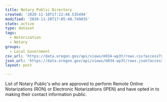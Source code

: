 ```yaml
---
title: Notary Public Directory
created: '2020-11-10T17:22:48.535494'
modified: '2020-11-20T17:05:48.749035'
state: active
type: dataset
tags:
  - Notarization
  - Notary
groups:
  - Local Government
csv_url: 'https://data.oregon.gov/api/views/m934-wp3t/rows.csv?accessType=DOWNLOAD'
json_url: 'https://data.oregon.gov/api/views/m934-wp3t/rows.json?accessType=DOWNLOAD'
layout: post

---
```

List of Notary Public's who are approved to perform Remote Online Notarizations (RON) or Electronic Notarizations (IPEN) and have opted in to  making their contact information public.

